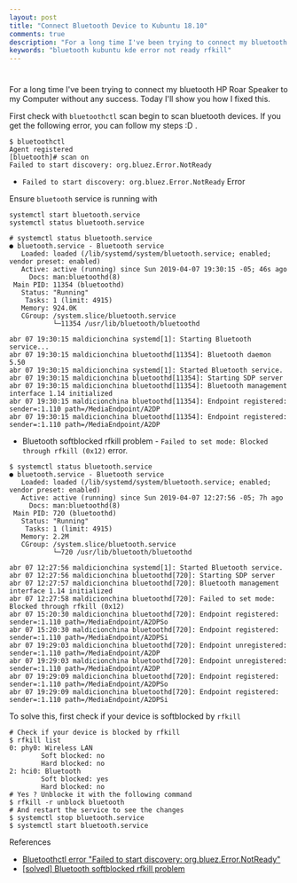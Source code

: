 ```yaml
---
layout: post
title: "Connect Bluetooth Device to Kubuntu 18.10"
comments: true
description: "For a long time I've been trying to connect my bluetooth HP Roar Speaker to my Computer without any success. Today I'll show you how I fixed this"
keywords: "bluetooth kubuntu kde error not ready rfkill"
---
```


#

For a long time I've been trying to connect my bluetooth HP Roar Speaker to my Computer without any success. Today I'll show you how I fixed this.

First check with `bluetoothctl` scan begin to scan bluetooth devices. If you get the following error, you can follow my steps :D .

```
$ bluetoothctl
Agent registered
[bluetooth]# scan on
Failed to start discovery: org.bluez.Error.NotReady
```

* `Failed to start discovery: org.bluez.Error.NotReady` Error

Ensure `bluetooth` service is running with
```
systemctl start bluetooth.service
systemctl status bluetooth.service
```

```
# systemctl status bluetooth.service
● bluetooth.service - Bluetooth service
   Loaded: loaded (/lib/systemd/system/bluetooth.service; enabled; vendor preset: enabled)
   Active: active (running) since Sun 2019-04-07 19:30:15 -05; 46s ago
     Docs: man:bluetoothd(8)
 Main PID: 11354 (bluetoothd)
   Status: "Running"
    Tasks: 1 (limit: 4915)
   Memory: 924.0K
   CGroup: /system.slice/bluetooth.service
           └─11354 /usr/lib/bluetooth/bluetoothd

abr 07 19:30:15 maldicionchina systemd[1]: Starting Bluetooth service...
abr 07 19:30:15 maldicionchina bluetoothd[11354]: Bluetooth daemon 5.50
abr 07 19:30:15 maldicionchina systemd[1]: Started Bluetooth service.
abr 07 19:30:15 maldicionchina bluetoothd[11354]: Starting SDP server
abr 07 19:30:15 maldicionchina bluetoothd[11354]: Bluetooth management interface 1.14 initialized
abr 07 19:30:15 maldicionchina bluetoothd[11354]: Endpoint registered: sender=:1.110 path=/MediaEndpoint/A2DP
abr 07 19:30:15 maldicionchina bluetoothd[11354]: Endpoint registered: sender=:1.110 path=/MediaEndpoint/A2DP
```

* Bluetooth softblocked rfkill problem - `Failed to set mode: Blocked through rfkill (0x12)` error.


```
$ systemctl status bluetooth.service
● bluetooth.service - Bluetooth service
   Loaded: loaded (/lib/systemd/system/bluetooth.service; enabled; vendor preset: enabled)
   Active: active (running) since Sun 2019-04-07 12:27:56 -05; 7h ago
     Docs: man:bluetoothd(8)
 Main PID: 720 (bluetoothd)
   Status: "Running"
    Tasks: 1 (limit: 4915)
   Memory: 2.2M
   CGroup: /system.slice/bluetooth.service
           └─720 /usr/lib/bluetooth/bluetoothd

abr 07 12:27:56 maldicionchina systemd[1]: Started Bluetooth service.
abr 07 12:27:56 maldicionchina bluetoothd[720]: Starting SDP server
abr 07 12:27:57 maldicionchina bluetoothd[720]: Bluetooth management interface 1.14 initialized
abr 07 12:27:58 maldicionchina bluetoothd[720]: Failed to set mode: Blocked through rfkill (0x12)
abr 07 15:20:30 maldicionchina bluetoothd[720]: Endpoint registered: sender=:1.110 path=/MediaEndpoint/A2DPSo
abr 07 15:20:30 maldicionchina bluetoothd[720]: Endpoint registered: sender=:1.110 path=/MediaEndpoint/A2DPSi
abr 07 19:29:03 maldicionchina bluetoothd[720]: Endpoint unregistered: sender=:1.110 path=/MediaEndpoint/A2DP
abr 07 19:29:03 maldicionchina bluetoothd[720]: Endpoint unregistered: sender=:1.110 path=/MediaEndpoint/A2DP
abr 07 19:29:09 maldicionchina bluetoothd[720]: Endpoint registered: sender=:1.110 path=/MediaEndpoint/A2DPSo
abr 07 19:29:09 maldicionchina bluetoothd[720]: Endpoint registered: sender=:1.110 path=/MediaEndpoint/A2DPSi
```

To solve this, first check if your device is softblocked by `rfkill`

```
# Check if your device is blocked by rfkill
$ rfkill list
0: phy0: Wireless LAN
        Soft blocked: no
        Hard blocked: no
2: hci0: Bluetooth
        Soft blocked: yes
        Hard blocked: no
# Yes ? Unblocke it with the following command
$ rfkill -r unblock bluetooth
# And restart the service to see the changes
$ systemctl stop bluetooth.service  
$ systemctl start bluetooth.service  
```

References

* [Bluetoothctl error "Failed to start discovery: org.bluez.Error.NotReady"](https://www.reddit.com/r/linux4noobs/comments/6rchm2/bluetoothctl_error_failed_to_start_discovery/)
* [\[solved\] Bluetooth softblocked rfkill problem](https://forum.manjaro.org/t/solved-bluetooth-softblocked-rfkill-problem/52286)
